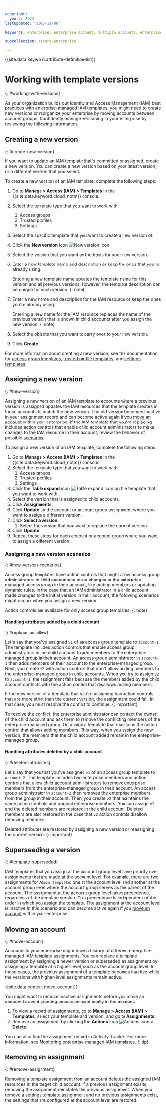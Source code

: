 ```yaml
---

copyright:
  years: 2023
lastupdated: "2023-11-06"

keywords: enterprise, enterprise account, multiple accounts, enterprise access, templates, enterprise managed, versions, versioning. template version, migrate version, upgrade version, new version

subcollection: secure-enterprise

---
```


{{site.data.keyword.attribute-definition-list}}

# Working with template versions
{: #working-with-versions}

As your organization builds out Identity and Access Management (IAM) best practices with enterprise-managed IAM templates, you might need to create new versions or reorganize your enterprise by moving accounts between account groups. Confidently manage versioning in your enterprise by reviewing the following information.

## Creating a new version
{: #create-new-version}

If you want to update an IAM template that's committed or assigned, create a new version. You can create a new version based on your latest version, or a different version that you select.

To create a new version of an IAM template, complete the following steps:
1. Go to **Manage > Access (IAM) > Templates** in the {{site.data.keyword.cloud_notm}} console.
1. Select the template type that you want to work with:
   1. Access groups
   1. Trusted profiles
   1. Settings
1. Select the specific template that you want to create a new version of.
1. Click the **New version** icon ![New version icon](../icons/new-version.svg "New version").
1. Select the version that you want as the basis for your new version.
1. Enter a new template name and description or keep the ones that you're already using.

    Entering a new template name updates the template name for this version and all previous versions. However, the template description can be unique for each version.
    {: note}

1. Enter a new name and description for the IAM resource or keep the ones you're already using.

    Entering a new name for the IAM resource replaces the name of the previous version that is shown in child accounts after you assign the new version.
    {: note}

1. Select the objects that you want to carry over to your new version.
1. Click **Create**.

For more information about creating a new version, see the documentation for [access group templates](/docs/secure-enterprise?topic=secure-enterprise-ag-template-create&interface=ui#new-version-ag-template), [trusted profile templates](/docs/secure-enterprise?topic=secure-enterprise-tp-template-create&interface=ui), and [settings templates](/docs/secure-enterprise?topic=secure-enterprise-settings-template-create&interface=ui).

## Assigning a new version
{: #new-version}

Assigning a new version of an IAM template to accounts where a previous version is assigned updates the IAM resources that the template creates in those accounts to match the new version. The old version becomes inactive in your assignment record and can become active again if you [move an account](/docs/secure-enterprise?topic=secure-enterprise-working-with-versions#move-account) within your enterprise. If the IAM template that you're replacing includes action controls that enable child account administrators to make changes to the IAM resource in their account, review the behavior of possible [scenarios](/docs/secure-enterprise?topic=secure-enterprise-working-with-versions#new-version-scenarios).

To assign a new version of an IAM template, complete the following steps:
1. Go to **Manage > Access (IAM) > Templates** in the {{site.data.keyword.cloud_notm}} console.
1. Select the template type that you want to work with:
   1. Access groups
   1. Trusted profiles
   1. Settings
1. Click the **Table expand** icon ![Table expand icon](../icons/table-expand.svg "Table expand") on the template that you want to work with.
1. Select the version that is assigned to child accounts.
1. Click **Assignments**.
1. Click **Update** on the account or account group assignment where you want to assign a different version.
1. Click **Select a version**.
   1. Select the version that you want to replace the current version.
1. Click **Update**.
1. Repeat these steps for each account or account group where you want to assign a different version.

### Assigning a new version scenarios
{: #new-version-scenarios}

Access group templates have action controls that might allow access group administrators in child accounts to make changes to the enterprise-managed access group in their account, like adding members or updating dynamic rules. In the case that an IAM administrator in a child account made changes to the initial version in their account, the following scenarios might occurr when you assign a new version.

Action controls are available for only access group templates.
{: note}

#### Handling attributes added by a child account
{: #replace-ac-allow}

Let's say that you've assigned `v1` of an access group template to `account-1`. The template includes action controls that enable access group administrators in the  child account to add members to the enterprise-managed group in their account. An access group administrator in `account-1` then adds members of their account to the enterprise-managed group. Next, you create `v2` with action controls that don't allow adding members to the enterprise-managed group in child accounts. When you try to assign `v2` to `account-1`, the assignment fails because the members added by the child account conflicts with the action control that disallows adding members.

If the new version of a template that you're assigning has action controls that are more strict than the current version, the assignment could fail. In that case, you must resolve the conflict to continue.
{: important}

To resolve the conflict, the enterprise administrator can contact the owner of the child account and ask them to remove the conflicting members of the enterprise-managed group. Or, assign a template that maintains the action control that allows adding members. This way, when you assign the new version, the members that the child account added remain in the enteprrise-managed group.

#### Handling attributes deleted by a child account
{: #deleted-attributes}

Let's say that you that you've assigned `v1` of an access group template to `account-2`. The template includes two enterprise members and action controls that allow child account administrators to remove enterprise members from the enterprise-managed group in their account. An access group administrator in `account-2` then removes the enterprise members from the group in their account. Then, you create `v2` that maintains the same action controls and original enterprise members. You can assign `v2` and the deleted members are restored in the child account. Deleted members are also restored in the case that `v2` action controls disallow removing members.

Deleted attributes are restored by assigning a new version or reassigning the current version.
{: important}


## Superseeding a version
{: #template-superseded}

IAM templates that you assign at the account group level have priority over assignments that are made at the account level. For example, there are two assignments for `Admin template`: one at the account level and another at the account group level where the account group serves as the parent of the account. The assignment at the account group level takes precedence, regardless of the template version. This precedence is independent of the order in which you assign the template. The assignment at the account level is inactive in this scenario and can become active again if you [move an account](/docs/secure-enterprise?topic=secure-enterprise-working-with-versions#move-account) within your enterprise.

## Moving an account
{: #move-account}

Accounts in your enterprise might have a history of different enterprise-managed IAM template assignments. You can replace a template assignment by assigning a newer version or superseded an assignment by assigning a template at a higher level, such as the account group level. In these cases, the previous assignment of a template becomes inactive while the versions with higher-level assignments remain active.

{{site.data.content.move-account}}

You might want to remove inactive assignments before you move an account to avoid granting access unintentionally in the account.
1. To view a record of assignments, go to **Manage > Access (IAM) > Templates**, select your template and version, and go to **Assignments**.
1. Remove an assignment by clicking the **Actions** icon ![Actions icon](../icons/action-menu-icon.svg "Actions") > **Delete**.

You can also find the assignment record in Activity Tracker. For more information, see [Monitoring enterprise-managed IAM templates](/docs/secure-enterprise?topic=secure-enterprise-monitor-enterprise-iam-templates#assignment-record).
{: tip}

## Removing an assignment
{: #remove-assignment}

Removing a template assignment from an account deletes the assigned IAM resources in the target child account. If a previous assignment exisits, removing the assignment reinstates the previous assignment. When you remove a settings template assignment and no previous assignments exist, the settings that are configured at the account level are restored.
